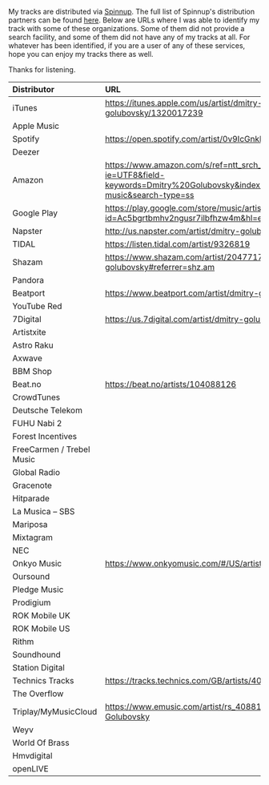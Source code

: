 My tracks are distributed via [Spinnup](https://spinnup.com). The full list of Spinnup's distribution partners can be found [here](https://spinnup.com/distribution/where-will-spinnup-send-my-music/). Below are URLs where I was able to identify my track with some of these organizations. Some of them did not provide a search facility, and some of them did not have any of my tracks at all. For whatever has been identified, if you are a user of any of these services, hope you can enjoy my tracks there as well.

Thanks for listening.

|Distributor|URL|
|:-----------|:---|
|iTunes|https://itunes.apple.com/us/artist/dmitry-golubovsky/1320017239
|Apple Music|
|Spotify|https://open.spotify.com/artist/0v9IcGnkIY4DjAWH48jLkI
|Deezer|
|Amazon|https://www.amazon.com/s/ref=ntt_srch_drd_B077V7C5P6?ie=UTF8&field-keywords=Dmitry%20Golubovsky&index=digital-music&search-type=ss
|Google Play|https://play.google.com/store/music/artist/Dmitry_Golubovsky?id=Ac5bgrtbmhv2ngusr7ilbfhzw4m&hl=en
|Napster|http://us.napster.com/artist/dmitry-golubovsky
|TIDAL|https://listen.tidal.com/artist/9326819
|Shazam|https://www.shazam.com/artist/204771716/dmitry-golubovsky#referrer=shz.am
|Pandora|
|Beatport|https://www.beatport.com/artist/dmitry-golubovsky/657297
|YouTube Red|
|7Digital|https://us.7digital.com/artist/dmitry-golubovsky
|Artistxite|
|Astro Raku|
|Axwave|
|BBM Shop|
|Beat.no|https://beat.no/artists/104088126
|CrowdTunes|
|Deutsche Telekom|
|FUHU Nabi 2|
|Forest Incentives|
|FreeCarmen / Trebel Music|
|Global Radio|
|Gracenote|
|Hitparade|
|La Musica – SBS|
|Mariposa|
|Mixtagram|
|NEC|
|Onkyo Music|https://www.onkyomusic.com/#/US/artist/dmitry-golubovsky
|Oursound|
|Pledge Music|
|Prodigium|
|ROK Mobile UK|
|ROK Mobile US|
|Rithm|
|Soundhound|
|Station Digital|
|Technics Tracks|https://tracks.technics.com/GB/artists/4088126
|The Overflow|
|Triplay/MyMusicCloud|https://www.emusic.com/artist/rs_4088126/Dmitry-Golubovsky
|Weyv|
|World Of Brass|
|Hmvdigital|
|openLIVE|
